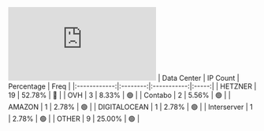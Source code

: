 ![Diagramm](https://github.com/obajay/StateSync-snapshots/blob/main/Projects/Ixo/1/README.md)
| Data Center | IP Count | Percentage | Freq |
|:------------:|:--------:|:-----------:|:-----:|
| HETZNER | 19 | 52.78% | 🔴 |
| OVH | 3 | 8.33% | 🟢 |
| Contabo | 2 | 5.56% | 🟢 |
| AMAZON | 1 | 2.78% | 🟢 |
| DIGITALOCEAN | 1 | 2.78% | 🟢 |
| Interserver | 1 | 2.78% | 🟢 |
| OTHER | 9 | 25.00% | 🟢 |